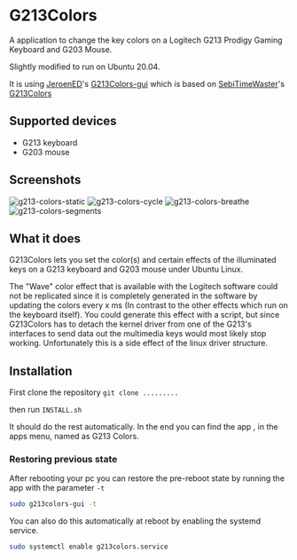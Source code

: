 # G213Colors
A application to change the key colors on a Logitech G213 Prodigy Gaming Keyboard and G203 Mouse.

Slightly modified to run on Ubuntu 20.04.
 
It is using [JeroenED](https://github.com/JeroenED)'s [G213Colors-gui](https://github.com/JeroenED/G213Colors) which is based on [SebiTimeWaster](https://github.com/SebiTimeWaster)'s [G213Colors](https://github.com/SebiTimeWaster/G213Colors)

## Supported devices

* G213 keyboard
* G203 mouse

## Screenshots
![g213-colors-static](https://user-images.githubusercontent.com/15942848/30737264-4bab741c-9f86-11e7-893b-3ec0398c85b9.png)
![g213-colors-cycle](https://user-images.githubusercontent.com/15942848/30737260-49058a04-9f86-11e7-9682-94fd42b98881.png)
![g213-colors-breathe](https://user-images.githubusercontent.com/15942848/30737256-45c8ca18-9f86-11e7-9fbc-ff9caa317e14.png)
![g213-colors-segments](https://user-images.githubusercontent.com/15942848/30737263-4b84ca42-9f86-11e7-83e7-dd84e464b601.png)

## What it does
G213Colors lets you set the color(s) and certain effects of the illuminated keys on a G213 keyboard and G203 mouse under Ubuntu Linux.

The "Wave" color effect that is available with the Logitech software could not be replicated since it is completely generated in the software by updating the colors every x ms (In contrast to the other effects which run on the keyboard itself). You could generate this effect with a script, but since G213Colors has to detach the kernel driver from one of the G213's interfaces to send data out the multimedia keys would most likely stop working. Unfortunately this is a side effect of the linux driver structure.

## Installation
First clone the repository
`git clone .........` 

then run `INSTALL.sh`

It should do the rest automatically. In the end you can find the app , in the apps menu, named as G213 Colors.

### Restoring previous state
After rebooting your pc you can restore the pre-reboot state by running the app with the parameter `-t`

```Bash
sudo g213colors-gui -t
```
You can also do this automatically at reboot by enabling the systemd service.

```Bash
sudo systemctl enable g213colors.service
```